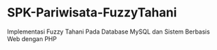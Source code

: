 # SPK-Pariwisata-FuzzyTahani
Implementasi Fuzzy Tahani Pada Database MySQL dan Sistem Berbasis Web dengan PHP
